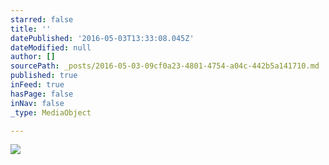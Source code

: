 ```yaml
---
starred: false
title: ''
datePublished: '2016-05-03T13:33:08.045Z'
dateModified: null
author: []
sourcePath: _posts/2016-05-03-09cf0a23-4801-4754-a04c-442b5a141710.md
published: true
inFeed: true
hasPage: false
inNav: false
_type: MediaObject

---
```

![](https://the-grid-user-content.s3-us-west-2.amazonaws.com/ee54112a-6e63-4917-a481-8bb8e6ea2652.jpg)